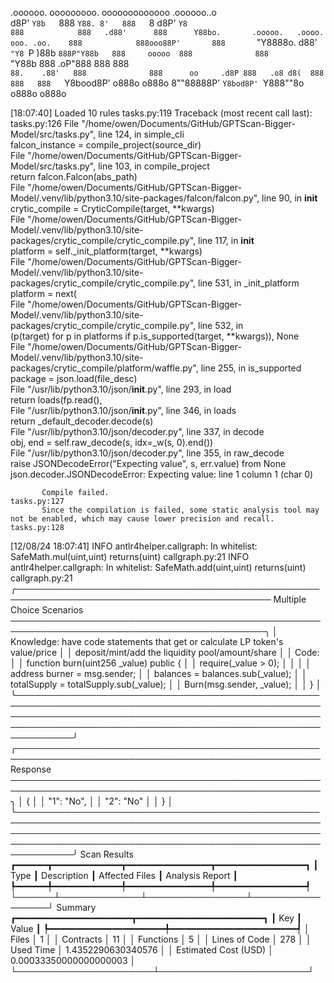 

  .oooooo.    ooooooooo.   ooooooooooooo  .oooooo..o                                 
 d8P'  `Y8b   `888   `Y88. 8'   888   `8 d8P'    `Y8                                 
888            888   .d88'      888      Y88bo.       .ooooo.   .oooo.   ooo. .oo.   
888            888ooo88P'       888       `"Y8888o.  d88' `"Y8 `P  )88b  `888P"Y88b  
888     ooooo  888              888           `"Y88b 888        .oP"888   888   888  
`88.    .88'   888              888      oo     .d8P 888   .o8 d8(  888   888   888  
 `Y8bood8P'   o888o            o888o     8""88888P'  `Y8bod8P' `Y888""8o o888o o888o                                                        


                                                                   

[18:07:40] Loaded 10 rules                                                                                                                                                                             tasks.py:119
           Traceback (most recent call last):                                                                                                                                                          tasks.py:126
             File "/home/owen/Documents/GitHub/GPTScan-Bigger-Model/src/tasks.py", line 124, in simple_cli                                                                                                         
               falcon_instance = compile_project(source_dir)                                                                                                                                                       
             File "/home/owen/Documents/GitHub/GPTScan-Bigger-Model/src/tasks.py", line 103, in compile_project                                                                                                    
               return falcon.Falcon(abs_path)                                                                                                                                                                      
             File "/home/owen/Documents/GitHub/GPTScan-Bigger-Model/.venv/lib/python3.10/site-packages/falcon/falcon.py", line 90, in __init__                                                                     
               crytic_compile = CryticCompile(target, **kwargs)                                                                                                                                                    
             File "/home/owen/Documents/GitHub/GPTScan-Bigger-Model/.venv/lib/python3.10/site-packages/crytic_compile/crytic_compile.py", line 117, in __init__                                                    
               platform = self._init_platform(target, **kwargs)                                                                                                                                                    
             File "/home/owen/Documents/GitHub/GPTScan-Bigger-Model/.venv/lib/python3.10/site-packages/crytic_compile/crytic_compile.py", line 531, in _init_platform                                              
               platform = next(                                                                                                                                                                                    
             File "/home/owen/Documents/GitHub/GPTScan-Bigger-Model/.venv/lib/python3.10/site-packages/crytic_compile/crytic_compile.py", line 532, in <genexpr>                                                   
               (p(target) for p in platforms if p.is_supported(target, **kwargs)), None                                                                                                                            
             File "/home/owen/Documents/GitHub/GPTScan-Bigger-Model/.venv/lib/python3.10/site-packages/crytic_compile/platform/waffle.py", line 255, in is_supported                                               
               package = json.load(file_desc)                                                                                                                                                                      
             File "/usr/lib/python3.10/json/__init__.py", line 293, in load                                                                                                                                        
               return loads(fp.read(),                                                                                                                                                                             
             File "/usr/lib/python3.10/json/__init__.py", line 346, in loads                                                                                                                                       
               return _default_decoder.decode(s)                                                                                                                                                                   
             File "/usr/lib/python3.10/json/decoder.py", line 337, in decode                                                                                                                                       
               obj, end = self.raw_decode(s, idx=_w(s, 0).end())                                                                                                                                                   
             File "/usr/lib/python3.10/json/decoder.py", line 355, in raw_decode                                                                                                                                   
               raise JSONDecodeError("Expecting value", s, err.value) from None                                                                                                                                    
           json.decoder.JSONDecodeError: Expecting value: line 1 column 1 (char 0)                                                                                                                                 
                                                                                                                                                                                                                   
           Compile failed.                                                                                                                                                                             tasks.py:127
           Since the compilation is failed, some static analysis tool may not be enabled, which may cause lower precision and recall.                                                                  tasks.py:128
[12/08/24 18:07:41] INFO     antlr4helper.callgraph: In whitelist: SafeMath.mul(uint,uint) returns(uint)                                                                                            callgraph.py:21
                    INFO     antlr4helper.callgraph: In whitelist: SafeMath.add(uint,uint) returns(uint)                                                                                            callgraph.py:21
╭─────────────────────────────────────────────────────────────────────────────────────────── Multiple Choice Scenarios ───────────────────────────────────────────────────────────────────────────────────────────╮
│ Knowledge: have code statements that get or calculate LP token's value/price                                                                                                                                    │
│ deposit/mint/add the liquidity pool/amount/share                                                                                                                                                                │
│ Code:                                                                                                                                                                                                           │
│     function burn(uint256 _value) public {                                                                                                                                                                      │
│         require(_value > 0);                                                                                                                                                                                    │
│                                                                                                                                                                                                                 │
│         address burner = msg.sender;                                                                                                                                                                            │
│         balances = balances.sub(_value);                                                                                                                                                                        │
│         totalSupply = totalSupply.sub(_value);                                                                                                                                                                  │
│         Burn(msg.sender, _value);                                                                                                                                                                               │
│     }                                                                                                                                                                                                           │
╰─────────────────────────────────────────────────────────────────────────────────────────────────────────────────────────────────────────────────────────────────────────────────────────────────────────────────╯
╭─────────────────────────────────────────────────────────────────────────────────────────────────── Response ────────────────────────────────────────────────────────────────────────────────────────────────────╮
│ {                                                                                                                                                                                                               │
│     "1": "No",                                                                                                                                                                                                  │
│     "2": "No"                                                                                                                                                                                                   │
│ }                                                                                                                                                                                                               │
╰─────────────────────────────────────────────────────────────────────────────────────────────────────────────────────────────────────────────────────────────────────────────────────────────────────────────────╯
                      Scan Results                       
┏━━━━━━┳━━━━━━━━━━━━━┳━━━━━━━━━━━━━━━━┳━━━━━━━━━━━━━━━━━┓
┃ Type ┃ Description ┃ Affected Files ┃ Analysis Report ┃
┡━━━━━━╇━━━━━━━━━━━━━╇━━━━━━━━━━━━━━━━╇━━━━━━━━━━━━━━━━━┩
└──────┴─────────────┴────────────────┴─────────────────┘
                     Summary                     
┏━━━━━━━━━━━━━━━━━━━━━━┳━━━━━━━━━━━━━━━━━━━━━━━━┓
┃ Key                  ┃ Value                  ┃
┡━━━━━━━━━━━━━━━━━━━━━━╇━━━━━━━━━━━━━━━━━━━━━━━━┩
│ Files                │ 1                      │
│ Contracts            │ 11                     │
│ Functions            │ 5                      │
│ Lines of Code        │ 278                    │
│ Used Time            │ 1.4352290630340576     │
│ Estimated Cost (USD) │ 0.00033350000000000003 │
└──────────────────────┴────────────────────────┘
